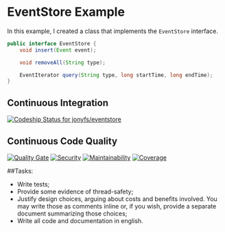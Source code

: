 # EventStore Example

In this example, I created a class that implements the `EventStore`
interface.
 
```java
public interface EventStore {
    void insert(Event event);

    void removeAll(String type);

    EventIterator query(String type, long startTime, long endTime);
}
```

## Continuous Integration
[![Codeship Status for jonyfs/eventstore](https://app.codeship.com/projects/2c9c90e0-905c-0136-a649-22ecb9c20d15/status?branch=master)](https://app.codeship.com/projects/304106)

## Continuous Code Quality
[![Quality Gate](https://sonarcloud.io/api/project_badges/measure?project=jonyfs_eventstore&metric=alert_status)](https://sonarcloud.io/dashboard?id=jonyfs_eventstore)
[![Security](https://sonarcloud.io/api/project_badges/measure?project=jonyfs_eventstore&metric=security_rating)](https://sonarcloud.io/api/project_badges/measure?project=jonyfs_eventstore&metric=security_rating)
[![Maintainability](https://sonarcloud.io/api/project_badges/measure?project=jonyfs_eventstore&metric=sqale_rating)](https://sonarcloud.io/api/project_badges/measure?project=jonyfs_eventstore&metric=sqale_rating)
[![Coverage](https://sonarcloud.io/api/project_badges/measure?project=jonyfs_eventstore&metric=coverage)](https://sonarcloud.io/api/project_badges/measure?project=jonyfs_eventstore&metric=coverage)


##Tasks:
* Write tests;
* Provide some evidence of thread-safety;
* Justify design choices, arguing about costs 
  and benefits involved. You may write those as comments 
  inline or, if you wish, provide a separate document 
  summarizing those choices;
* Write all code and documentation in english.